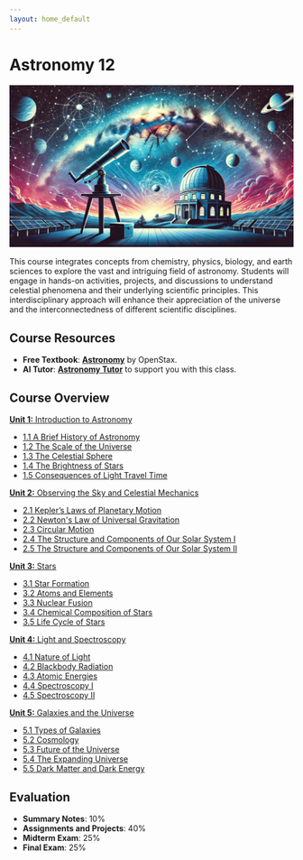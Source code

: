```yaml
---
layout: home_default
---
```


# Astronomy 12

![Banner Image](./images/course_banner.png)

This course integrates concepts from chemistry, physics, biology, and earth sciences to explore the vast and intriguing field of astronomy. Students will engage in hands-on activities, projects, and discussions to understand celestial phenomena and their underlying scientific principles. This interdisciplinary approach will enhance their appreciation of the universe and the interconnectedness of different scientific disciplines.

## Course Resources

- **Free Textbook**: [**Astronomy**](https://openstax.org/books/astronomy/pages/1-introduction) by OpenStax.
- **AI Tutor**: [**Astronomy Tutor**](https://chatgpt.com/g/g-10CjMHMvk-astronomy-tutor) to support you with this class.

## Course Overview

[**Unit 1:** Introduction to Astronomy](./md_files/Unit1_README.html)
   - [1.1 A Brief History of Astronomy](./md_files/1_1_history.html)
   - [1.2 The Scale of the Universe](./md_files/1_2_scale.html)
   - [1.3 The Celestial Sphere](./md_files/1_3_the_sky.html)
   - [1.4 The Brightness of Stars](./md_files/1_4_brightness.html)
   - [1.5 Consequences of Light Travel Time](./md_files/1_5_light_travel.html)

[**Unit 2:** Observing the Sky and Celestial Mechanics](./md_files/Unit2_README.html)
   - [2.1 Kepler’s Laws of Planetary Motion](./md_files/2_1_keplers_laws.html)
   - [2.2 Newton's Law of Universal Gravitation](./md_files/2_2_gravity.html)
   - [2.3 Circular Motion](./md_files/2_3_circular_motion.html)
   - [2.4 The Structure and Components of Our Solar System I](./md_files/2_4_solar_system_1.html)
   - [2.5 The Structure and Components of Our Solar System II](./md_files/2_5_solar_system_2.html)

[**Unit 3:** Stars](./md_files/Unit3_README.html)
   - [3.1 Star Formation](./md_files/3_1_star_formation.html)
   - [3.2 Atoms and Elements](./md_files/3_2_atoms_particles.html)
   - [3.3 Nuclear Fusion](./md_files/3_3_nuclear_fusion.html)
   - [3.4 Chemical Composition of Stars](./md_files/3_4_chemical_composition.html)
   - [3.5 Life Cycle of Stars](./md_files/3_5_life_cycle.html)

[**Unit 4:** Light and Spectroscopy](./md_files/Unit4_README.html)
   - [4.1 Nature of Light](./md_files/4_1_solar_system_formation.html)
   - [4.2 Blackbody Radiation](./md_files/4_2_the_sun.html)
   - [4.3 Atomic Energies](./md_files/4_3_planets_moons.html)
   - [4.4 Spectroscopy I](./md_files/4_4_dating_surfaces.html)
   - [4.5 Spectroscopy II](./md_files/4_5_solar_system_origin.html)

[**Unit 5:** Galaxies and the Universe](./md_files/Unit6_README.html)
   - [5.1 Types of Galaxies](./md_files/5_1_galaxy_types.html)
   - [5.2 Cosmology](./md_files/5_2_cosmology.html)
   - [5.3 Future of the Universe](./md_files/5_3_universe_future.html)
   - [5.4 The Expanding Universe](./md_files/5_4_expanding_universe.html)
   - [5.5 Dark Matter and Dark Energy](./md_files/5_5_dark_matter_energy.html)

## Evaluation
- **Summary Notes**: 10%
- **Assignments and Projects**: 40%
- **Midterm Exam**: 25%
- **Final Exam**: 25%
